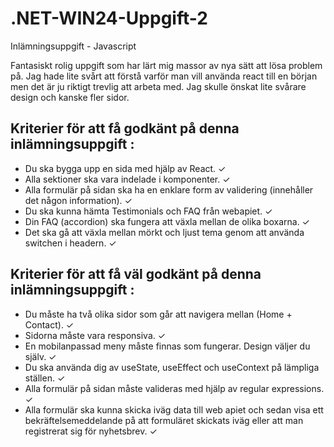 # .NET-WIN24-Uppgift-2

Inlämningsuppgift - Javascript

Fantasiskt rolig uppgift som har lärt mig massor av nya sätt att lösa problem på. Jag hade lite svårt att förstå varför man vill använda react till en början men det är ju riktigt trevlig att arbeta med.
Jag skulle önskat lite svårare design och kanske fler sidor.

## Kriterier för att få godkänt på denna inlämningsuppgift :

- Du ska bygga upp en sida med hjälp av React. &#10003;
- Alla sektioner ska vara indelade i komponenter. &#10003;
- Alla formulär på sidan ska ha en enklare form av validering (innehåller det någon information). &#10003;
- Du ska kunna hämta Testimonials och FAQ från webapiet. &#10003;
- Din FAQ (accordion) ska fungera att växla mellan de olika boxarna. &#10003;
- Det ska gå att växla mellan mörkt och ljust tema genom att använda switchen i headern. &#10003;

## Kriterier för att få väl godkänt på denna inlämningsuppgift :

- Du måste ha två olika sidor som går att navigera mellan (Home + Contact). &#10003;
- Sidorna måste vara responsiva. &#10003;
- En mobilanpassad meny måste finnas som fungerar. Design väljer du själv. &#10003;
- Du ska använda dig av useState, useEffect och useContext på lämpliga ställen. &#10003;
- Alla formulär på sidan måste valideras med hjälp av regular expressions. &#10003;
- Alla formulär ska kunna skicka iväg data till web apiet och sedan visa ett bekräftelsemeddelande på att formuläret skickats iväg eller att man registrerat sig för nyhetsbrev. &#10003;
